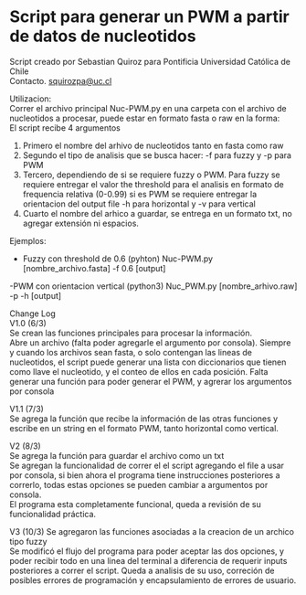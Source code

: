 # Script para generar un PWM a partir de datos de nucleotidos  

Script creado por Sebastian Quiroz para Pontificia Universidad Católica de Chile  
Contacto. <squirozpa@uc.cl>

Utilizacion:  
Correr el archivo principal Nuc-PWM.py en una carpeta con el archivo de nucleotidos a procesar, puede estar en formato fasta o raw en la forma:  
El script recibe 4 argumentos  

1. Primero el nombre del arhivo de nucleotidos tanto en fasta como raw  
2. Segundo el tipo de analisis que se busca hacer: -f para fuzzy y -p para PWM  
3. Tercero, dependiendo de si se requiere fuzzy o PWM. Para fuzzy se requiere entregar el valor the threshold para el analisis en formato de frequencia relativa (0-0.99)
si es PWM se requiere entregar la orientacion del output file -h para horizontal y -v para vertical  
4. Cuarto el nombre del arhico a guardar, se entrega en un formato txt, no agregar extensión ni espacios.  

Ejemplos:  

- Fuzzy con threshold de 0.6
(pyhton) Nuc-PWM.py [nombre_archivo.fasta] -f 0.6 [output]  

-PWM con orientacion vertical
(python3) Nuc_PWM.py [nombre_arhivo.raw] -p -h [output]  

Change Log  
V1.0 (6/3)  
Se crean las funciones principales para procesar la información.  
Abre un archivo (falta poder agregarle el argumento por consola). Siempre y cuando los archivos sean fasta, o solo contengan las lineas de nucleotidos, el script puede generar una lista con diccionarios que tienen como llave el nucleotido, y el conteo de ellos en cada posición.
Falta generar una función para poder generar el PWM, y agrerar los argumentos por consola

V1.1 (7/3)  
Se agrega la función que recibe la información de las otras funciones y escribe en un string en el formato PWM, tanto horizontal como vertical.

V2 (8/3)  
Se agrega la función para guardar el archivo como un txt  
Se agregan la funcionalidad de correr el el script agregando el file a usar por consola, si bien ahora el programa tiene instrucciones posteriores a correrlo, todas estas opciones se pueden cambiar a argumentos por consola.  
El programa esta completamente funcional, queda a revisión de su funcionalidad práctica.

V3 (10/3)
Se agregaron las funciones asociadas a la creacion de un archico tipo fuzzy  
Se modificó el flujo del programa para poder aceptar las dos opciones, y poder recibir todo en una linea del terminal a diferencia de requerir inputs posteriores a correr el script.
Queda a analisis de su uso, correción de posibles errores de programación y encapsulamiento de errores de usuario.  
